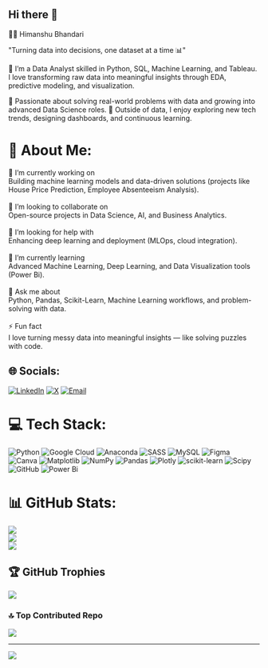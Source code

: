 ## Hi there 👋
👨‍💻 Himanshu Bhandari

"Turning data into decisions, one dataset at a time 📊"

👋 I’m a Data Analyst skilled in Python, SQL, Machine Learning, and Tableau. I love transforming raw data into meaningful insights through EDA, predictive modeling, and visualization.

🚀 Passionate about solving real-world problems with data and growing into advanced Data Science roles.
🎯 Outside of data, I enjoy exploring new tech trends, designing dashboards, and continuous learning.

# 💫 About Me:
🔭 I’m currently working on<br>Building machine learning models and data-driven solutions (projects like House Price Prediction, Employee Absenteeism Analysis).<br><br>🤝 I’m looking to collaborate on<br>Open-source projects in Data Science, AI, and Business Analytics.<br><br>👯 I’m looking for help with<br>Enhancing deep learning and deployment (MLOps, cloud integration).<br><br>🌱 I’m currently learning<br>Advanced Machine Learning, Deep Learning, and Data Visualization tools (Power Bi).<br><br>💬 Ask me about<br>Python, Pandas, Scikit-Learn, Machine Learning workflows, and problem-solving with data.<br><br>⚡ Fun fact<br>I love turning messy data into meaningful insights — like solving puzzles with code.


## 🌐 Socials:
[![LinkedIn](https://img.shields.io/badge/LinkedIn-%230077B5.svg?logo=linkedin&logoColor=white)](https://www.linkedin.com/in/himanshubhandari18/) [![X](https://img.shields.io/badge/X-black.svg?logo=X&logoColor=white)](https://x.com/@HimanshuBh98627) [![Email](https://img.shields.io/badge/Email-D14836?logo=gmail&logoColor=white)](mailto:hbhandari01@gmail.com) 

# 💻 Tech Stack:
![Python](https://img.shields.io/badge/python-3670A0?style=for-the-badge&logo=python&logoColor=ffdd54) ![Google Cloud](https://img.shields.io/badge/GoogleCloud-%234285F4.svg?style=for-the-badge&logo=google-cloud&logoColor=white) ![Anaconda](https://img.shields.io/badge/Anaconda-%2344A833.svg?style=for-the-badge&logo=anaconda&logoColor=white) ![SASS](https://img.shields.io/badge/SASS-hotpink.svg?style=for-the-badge&logo=SASS&logoColor=white) ![MySQL](https://img.shields.io/badge/mysql-4479A1.svg?style=for-the-badge&logo=mysql&logoColor=white) ![Figma](https://img.shields.io/badge/figma-%23F24E1E.svg?style=for-the-badge&logo=figma&logoColor=white) ![Canva](https://img.shields.io/badge/Canva-%2300C4CC.svg?style=for-the-badge&logo=Canva&logoColor=white) ![Matplotlib](https://img.shields.io/badge/Matplotlib-%23ffffff.svg?style=for-the-badge&logo=Matplotlib&logoColor=black) ![NumPy](https://img.shields.io/badge/numpy-%23013243.svg?style=for-the-badge&logo=numpy&logoColor=white) ![Pandas](https://img.shields.io/badge/pandas-%23150458.svg?style=for-the-badge&logo=pandas&logoColor=white) ![Plotly](https://img.shields.io/badge/Plotly-%233F4F75.svg?style=for-the-badge&logo=plotly&logoColor=white) ![scikit-learn](https://img.shields.io/badge/scikit--learn-%23F7931E.svg?style=for-the-badge&logo=scikit-learn&logoColor=white) ![Scipy](https://img.shields.io/badge/SciPy-%230C55A5.svg?style=for-the-badge&logo=scipy&logoColor=%white) ![GitHub](https://img.shields.io/badge/github-%23121011.svg?style=for-the-badge&logo=github&logoColor=white) ![Power Bi](https://img.shields.io/badge/power_bi-F2C811?style=for-the-badge&logo=powerbi&logoColor=black)
# 📊 GitHub Stats:
![](https://github-readme-stats.vercel.app/api?username=hbhandari01&theme=dark&hide_border=false&include_all_commits=false&count_private=false)<br/>
![](https://nirzak-streak-stats.vercel.app/?user=hbhandari01&theme=dark&hide_border=false)<br/>
![](https://github-readme-stats.vercel.app/api/top-langs/?username=hbhandari01&theme=dark&hide_border=false&include_all_commits=false&count_private=false&layout=compact)

## 🏆 GitHub Trophies
![](https://github-profile-trophy.vercel.app/?username=hbhandari01&theme=radical&no-frame=false&no-bg=true&margin-w=4)

### 🔝 Top Contributed Repo
![](https://github-contributor-stats.vercel.app/api?username=hbhandari01&limit=5&theme=dark&combine_all_yearly_contributions=true)

---
[![](https://visitcount.itsvg.in/api?id=hbhandari01&icon=0&color=0)](https://visitcount.itsvg.in)

<!-- Proudly created with GPRM ( https://gprm.itsvg.in ) -->
<!--
**hbhandari01/hbhandari01** is a ✨ _special_ ✨ repository because its `README.md` (this file) appears on your GitHub profile.

Here are some ideas to get you started:

- 🔭 I’m currently working on ...
- 🌱 I’m currently learning ...
- 👯 I’m looking to collaborate on ...
- 🤔 I’m looking for help with ...
- 💬 Ask me about ...
- 📫 How to reach me: ...
- 😄 Pronouns: ...
- ⚡ Fun fact: ...
-->
